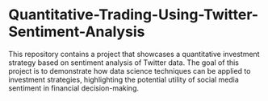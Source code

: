 # Quantitative-Trading-Using-Twitter-Sentiment-Analysis
This repository contains a project that showcases a quantitative investment strategy based on sentiment analysis of Twitter data. The goal of this project is to demonstrate how data science techniques can be applied to investment strategies, highlighting the potential utility of social media sentiment in financial decision-making.
